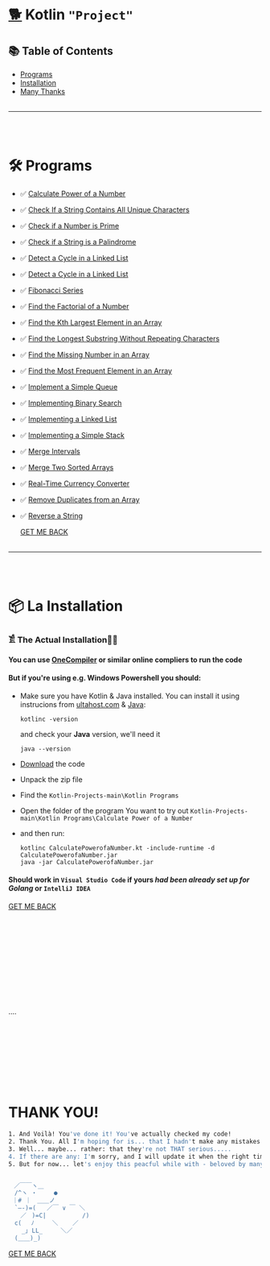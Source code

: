# [🐕](https://youtu.be/GtATwKPs52w?si=Cyj4r21aKSpGACPJ) Kotlin `"Project"`

## 📚 Table of Contents
- [Programs](#-programs)
- [Installation](#-la-installation)
- [Many Thanks](#thank-you)
<br><br>
---
<br><br>
# 🛠 Programs
- ✅ [Calculate Power of a Number](https://github.com/JakubStachh/Kotlin-Projects/tree/main/Kotlin%20Programs/Calculate%20Power%20of%20a%20Number)
- ✅ [Check If a String Contains All Unique Characters](https://github.com/JakubStachh/Kotlin-Projects/tree/main/Kotlin%20Programs/Check%20If%20a%20String%20Contains%20All%20Unique%20Characters)
- ✅ [Check if a Number is Prime](https://github.com/JakubStachh/Kotlin-Projects/tree/main/Kotlin%20Programs/Check%20if%20a%20Number%20is%20Prime)
- ✅ [Check if a String is a Palindrome](https://github.com/JakubStachh/Kotlin-Projects/tree/main/Kotlin%20Programs/Check%20if%20a%20String%20is%20a%20Palindrome)
- ✅ [Detect a Cycle in a Linked List](https://github.com/JakubStachh/Kotlin-Projects/tree/main/Kotlin%20Programs/Detect%20a%20Cycle%20in%20a%20Linked%20List)
- ✅ [Detect a Cycle in a Linked List](https://github.com/JakubStachh/GO-Projects/tree/main/GO%20Projects/Detect%20a%20Cycle%20in%20a%20Linked%20List)
- ✅ [Fibonacci Series](https://github.com/JakubStachh/Kotlin-Projects/tree/main/Kotlin%20Programs/Fibonacci%20Series)
- ✅ [Find the Factorial of a Number](https://github.com/JakubStachh/Kotlin-Projects/tree/main/Kotlin%20Programs/Find%20the%20Factorial%20of%20a%20Number)
- ✅ [Find the Kth Largest Element in an Array](https://github.com/JakubStachh/Kotlin-Projects/tree/main/Kotlin%20Programs/Find%20the%20Kth%20Largest%20Element%20in%20an%20Array)
- ✅ [Find the Longest Substring Without Repeating Characters](https://github.com/JakubStachh/Kotlin-Projects/tree/main/Kotlin%20Programs/Find%20the%20Longest%20Substring%20Without%20Repeating%20Characters)
- ✅ [Find the Missing Number in an Array](https://github.com/JakubStachh/Kotlin-Projects/tree/main/Kotlin%20Programs/Find%20the%20Missing%20Number%20in%20an%20Array)
- ✅ [Find the Most Frequent Element in an Array](https://github.com/JakubStachh/Kotlin-Projects/tree/main/Kotlin%20Programs/Find%20the%20Most%20Frequent%20Element%20in%20an%20Array)
- ✅ [Implement a Simple Queue](https://github.com/JakubStachh/Kotlin-Projects/tree/main/Kotlin%20Programs/Implement%20a%20Simple%20Queue)
- ✅ [Implementing Binary Search](https://github.com/JakubStachh/Kotlin-Projects/tree/main/Kotlin%20Programs/Implementing%20Binary%20Search)
- ✅ [Implementing a Linked List](https://github.com/JakubStachh/Kotlin-Projects/tree/main/Kotlin%20Programs/Implementing%20a%20Linked%20List)
- ✅ [Implementing a Simple Stack](https://github.com/JakubStachh/Kotlin-Projects/tree/main/Kotlin%20Programs/Implementing%20a%20Simple%20Stack)
- ✅ [Merge Intervals](https://github.com/JakubStachh/Kotlin-Projects/tree/main/Kotlin%20Programs/Merge%20Intervals)
- ✅ [Merge Two Sorted Arrays](https://github.com/JakubStachh/Kotlin-Projects/tree/main/Kotlin%20Programs/Merge%20Two%20Sorted%20Arrays)
- ✅ [Real-Time Currency Converter](https://github.com/JakubStachh/Kotlin-Projects/tree/main/Kotlin%20Programs/Real-Time%20Currency%20Converter)
- ✅ [Remove Duplicates from an Array](https://github.com/JakubStachh/Kotlin-Projects/tree/main/Kotlin%20Programs/Remove%20Duplicates%20from%20an%20Array)
- ✅ [Reverse a String](https://github.com/JakubStachh/Kotlin-Projects/tree/main/Kotlin%20Programs/Reverse%20a%20String)

  [GET ME BACK](#-table-of-contents)
<br><br>
---
<br><br>

  
# 📦 La Installation

### 𓀃 The Actual Installation🤌🤌

#### You can use [OneCompiler](https://onecompiler.com/kotlin/) or similar online compliers to run the code

#### But if you're using e.g. Windows Powershell you should:

- Make sure you have Kotlin & Java installed. You can install it using instrucions from [ultahost.com](https://ultahost.com/knowledge-base/install-kotlin-windows/) & [Java](https://www.java.com/en/download/manual.jsp):

  ```
  kotlinc -version
  ```
  and check your **Java** version, we'll need it
  ```
  java --version
  ```
  
- [Download](https://github.com/JakubStachh/Kotlin-Projects/archive/refs/heads/main.zip) the code
- Unpack the zip file
- Find the `Kotlin-Projects-main\Kotlin Programs`
- Open the folder of the program You want to try out `Kotlin-Projects-main\Kotlin Programs\Calculate Power of a Number`
- and then run:
  
  ```
  kotlinc CalculatePowerofaNumber.kt -include-runtime -d CalculatePowerofaNumber.jar
  java -jar CalculatePowerofaNumber.jar
  ```
#### Should work in `Visual Studio Code` if yours *had been already set up for Golang* or `IntelliJ IDEA`
  
  [GET ME BACK](#-table-of-contents)
  #
  <br><br>
  <br><br>
  <br><br>
  <br><br>
  <br>....<br>
  <br><br>
  <br><br>
  <br><br>
  <br><br>
  
# THANK YOU!
```sh
1. And Voilà! You've done it! You've actually checked my code! 
2. Thank You. All I'm hoping for is... that I hadn't make any mistakes.
3. Well... maybe... rather: that they're not THAT serious.....
4. If there are any: I'm sorry, and I will update it when the right time comes.... 
5. But for now... let's enjoy this peacful while with - beloved by many - EL SNOOPY!!!


ㅤ／￣￣ヽ＿
　/^ヽ ・   　●
 ｜# ｜　＿＿ノ
　`―-)=(   ／￣ ∨ ￣ ＼
　　／ㅤ)=C|          /)
　c(　 ﾉ     ＼    ／
　  _｣ LL_     ＼／
　(＿＿)_)
```
[GET ME BACK](#-table-of-contents)
